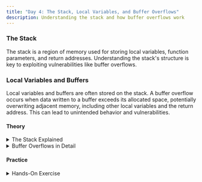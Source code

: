 ```yaml
---
title: "Day 4: The Stack, Local Variables, and Buffer Overflows"
description: Understanding the stack and how buffer overflows work
---
```


### The Stack

The stack is a region of memory used for storing local variables, function parameters, and return addresses. Understanding the stack's structure is key to exploiting vulnerabilities like buffer overflows.

### Local Variables and Buffers

Local variables and buffers are often stored on the stack. A buffer overflow occurs when data written to a buffer exceeds its allocated space, potentially overwriting adjacent memory, including other local variables and the return address. This can lead to unintended behavior and vulnerabilities.

#### Theory

<details>
<summary>The Stack Explained</summary>

> Objective: Understand how the stack works.

> > The Stack and Function Calls: [Read Here](https://www.linux.com/training-tutorials/stack-vs-heap-whats-difference-and-why-should-i-care/)

The stack operates in a Last-In-First-Out (LIFO) manner, growing and shrinking as functions are called and return. Understanding stack frames, how function parameters and return addresses are handled, and where local variables are stored is critical for exploiting buffer overflows.

</details>

<details>
<summary>Buffer Overflows in Detail</summary>

> Objective: Learn how buffer overflows can overwrite adjacent memory.

> > Buffer Overflow Vulnerabilities: [Read Here](https://0xrick.github.io/binary-exploitation/bof2/)

Buffer overflows are a common vulnerability that occurs when more data is written to a buffer than it can hold, causing it to overwrite adjacent memory. This can lead to arbitrary code execution if the overflowed data overwrites the return address or other critical control data.

</details>

#### Practice

<details>
<summary>Hands-On Exercise</summary>

> > **Visualize the stack:** Use GDB to examine the stack and observe how local variables are stored. Pay attention to how the stack changes during function calls and returns.
> > **Experiment with buffer overflows:** Write a C program with a vulnerable buffer (e.g., using `gets()` or `strcpy()` without bounds checking) and try to overflow it to change the value of another local variable. Use GDB to step through the program and observe the effects of the overflow.
> > **Simulate a Stack Overflow:** Write a program that recursively calls a function without a base case to cause a stack overflow, and use GDB to analyze the stack before the crash.
</details>
